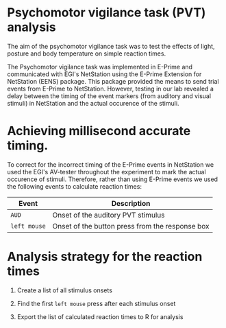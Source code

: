 Psychomotor vigilance task (PVT) analysis
===

The aim of the psychomotor vigilance task was to test the effects of light, posture and body 
temperature on simple reaction times.

The Psychomotor vigilance task was implemented in E-Prime and communicated with EGI's 
NetStation using the E-Prime Extension for NetStation (EENS) package. This package provided
the means to send trial events from E-Prime to NetStation. However, testing in our lab 
revealed a delay between the timing of the event markers (from auditory and visual stimuli) 
in NetStation and the actual occurence of the stimuli.
 
# Achieving millisecond accurate timing.

To correct for the incorrect timing of the E-Prime events in NetStation we used the 
EGI's AV-tester throughout the experiment to mark the actual occurence of stimuli. Therefore,
rather than using E-Prime events we used the following events to calculate reaction times:

Event        | Description                    
-------------|------------------------------------------------
`AUD`        | Onset of the auditory PVT stimulus
`left mouse` | Onset of the button press from the response box

# Analysis strategy for the reaction times

1. Create a list of all stimulus onsets

2. Find the first `left mouse` press after each stimulus onset

3. Export the list of calculated reaction times to R for analysis
